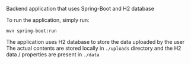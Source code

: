 Backend application that uses Spring-Boot and H2 database

To run the application, simply run:

`mvn spring-boot:run`

The application uses H2 database to store the data uploaded by the user
The actual contents are stored locally in ```./uploads``` directory and the H2 data / properties are present in 
```./data```

